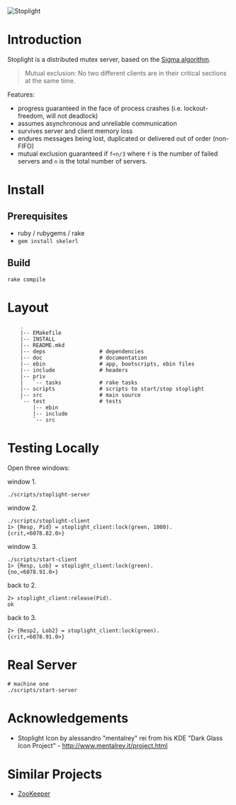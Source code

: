 ![Stoplight](http://github.com/jashmenn/stoplight/blob/master/doc/stoplight.png?raw=true)

# Introduction

Stoplight is a distributed mutex server, based on the [Sigma algorithm](http://research.microsoft.com/pubs/69214/sigma_prdc05.pdf).

> Mutual exclusion: No two different clients are in their critical sections at the same time.

Features:

* progress guaranteed in the face of process crashes (i.e. lockout-freedom, will not deadlock)
* assumes asynchronous and unreliable communication 
* survives server and client memory loss
* endures messages being lost, duplicated or delivered out of order (non-FIFO)
* mutual exclusion guaranteed if `f<n/3` where `f` is the number of failed servers and `n` is the total number of servers.

# Install

## Prerequisites

* ruby / rubygems / rake
* `gem install skelerl`

## Build

    rake compile

# Layout

        .
        |-- EMakefile
        |-- INSTALL
        |-- README.mkd
        |-- deps                 # dependencies
        |-- doc                  # documentation
        |-- ebin                 # app, bootscripts, ebin files
        |-- include              # headers 
        |-- priv
        |   `-- tasks            # rake tasks
        |-- scripts              # scripts to start/stop stoplight
        |-- src                  # main source
        `-- test                 # tests
            |-- ebin
            |-- include
            `-- src

# Testing Locally

Open three windows:

window 1. 

    ./scripts/stoplight-server

window 2. 

    ./scripts/stoplight-client
    1> {Resp, Pid} = stoplight_client:lock(green, 1000).
    {crit,<6078.82.0>}

window 3. 

    ./scripts/start-client
    1> {Resp, Lob} = stoplight_client:lock(green).        
    {no,<6078.91.0>}

back to 2. 

    2> stoplight_client:release(Pid).
    ok

back to 3.  

    2> {Resp2, Lob2} = stoplight_client:lock(green).
    {crit,<6078.91.0>}

# Real Server

    # machine one
    ./scripts/start-server

# Acknowledgements 

* Stoplight Icon by alessandro "mentalrey" rei from his KDE "Dark Glass Icon Project" - http://www.mentalrey.it/project.html

# Similar Projects

* [ZooKeeper](http://hadoop.apache.org/zookeeper/)